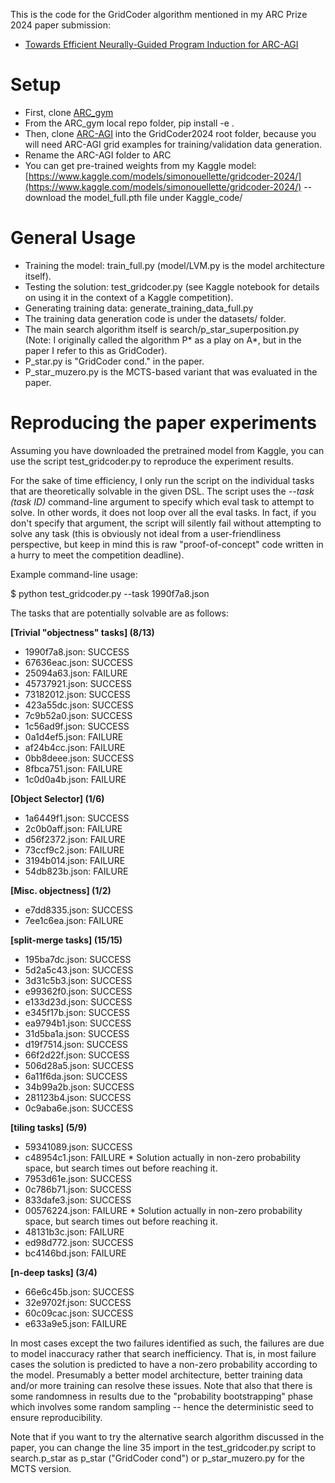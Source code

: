 This is the code for the GridCoder algorithm mentioned in my ARC Prize 2024 paper submission:
- [Towards Efficient Neurally-Guided Program Induction for ARC-AGI](https://arxiv.org/abs/2411.17708)

# Setup
- First, clone [ARC_gym](https://github.com/SimonOuellette35/ARC_gym/)
- From the ARC_gym local repo folder, pip install -e .
- Then, clone [ARC-AGI](https://github.com/fchollet/ARC-AGI) into the GridCoder2024 root folder, because you will need ARC-AGI grid examples for training/validation data generation.
- Rename the ARC-AGI folder to ARC
- You can get pre-trained weights from my Kaggle model: [https://www.kaggle.com/models/simonouellette/gridcoder-2024/](https://www.kaggle.com/models/simonouellette/gridcoder-2024/) -- download the model_full.pth file under Kaggle_code/

# General Usage
- Training the model: train_full.py (model/LVM.py is the model architecture itself).
- Testing the solution: test_gridcoder.py (see Kaggle notebook for details on using it in the context of a Kaggle competition).
- Generating training data: generate_training_data_full.py
- The training data generation code is under the datasets/ folder.
- The main search algorithm itself is search/p_star_superposition.py (Note: I originally called the algorithm P* as a play on A*, but in the paper I refer to this as GridCoder).
- P_star.py is "GridCoder cond." in the paper.
- P_star_muzero.py is the MCTS-based variant that was evaluated in the paper.

# Reproducing the paper experiments

Assuming you have downloaded the pretrained model from Kaggle, you can use the script test_gridcoder.py to reproduce the experiment results.

For the sake of time efficiency, I only run the script on the individual tasks that are theoretically solvable in the given DSL. The script uses the *--task (task ID)* command-line argument to specify which eval task to attempt to solve.
In other words, it does not loop over all the eval tasks. In fact, if you don't specify that argument, the script will silently fail without attempting to solve any task (this is obviously not ideal from a user-friendliness perspective, but keep in mind this is raw "proof-of-concept" code written in a hurry to meet the competition deadline).

Example command-line usage:

$ python test_gridcoder.py --task 1990f7a8.json

The tasks that are potentially solvable are as follows:

**[Trivial "objectness" tasks] (8/13)**
- 1990f7a8.json: SUCCESS
- 67636eac.json: SUCCESS
- 25094a63.json: FAILURE
- 45737921.json: SUCCESS
- 73182012.json: SUCCESS
- 423a55dc.json: SUCCESS
- 7c9b52a0.json: SUCCESS
- 1c56ad9f.json: SUCCESS
- 0a1d4ef5.json: FAILURE
- af24b4cc.json: FAILURE
- 0bb8deee.json: SUCCESS
- 8fbca751.json: FAILURE
- 1c0d0a4b.json: FAILURE

**[Object Selector] (1/6)**
- 1a6449f1.json: SUCCESS
- 2c0b0aff.json: FAILURE
- d56f2372.json: FAILURE
- 73ccf9c2.json: FAILURE
- 3194b014.json: FAILURE
- 54db823b.json: FAILURE

**[Misc. objectness] (1/2)**
- e7dd8335.json: SUCCESS
- 7ee1c6ea.json: FAILURE

**[split-merge tasks] (15/15)**
- 195ba7dc.json: SUCCESS
- 5d2a5c43.json: SUCCESS
- 3d31c5b3.json: SUCCESS
- e99362f0.json: SUCCESS
- e133d23d.json: SUCCESS
- e345f17b.json: SUCCESS
- ea9794b1.json: SUCCESS
- 31d5ba1a.json: SUCCESS
- d19f7514.json: SUCCESS
- 66f2d22f.json: SUCCESS
- 506d28a5.json: SUCCESS
- 6a11f6da.json: SUCCESS
- 34b99a2b.json: SUCCESS
- 281123b4.json: SUCCESS
- 0c9aba6e.json: SUCCESS

**[tiling tasks] (5/9)**
- 59341089.json: SUCCESS
- c48954c1.json: FAILURE		* Solution actually in non-zero probability space, but search times out before reaching it.
- 7953d61e.json: SUCCESS
- 0c786b71.json: SUCCESS
- 833dafe3.json: SUCCESS
- 00576224.json: FAILURE		* Solution actually in non-zero probability space, but search times out before reaching it.
- 48131b3c.json: FAILURE
- ed98d772.json: SUCCESS
- bc4146bd.json: FAILURE

**[n-deep tasks] (3/4)**
- 66e6c45b.json: SUCCESS
- 32e9702f.json: SUCCESS
- 60c09cac.json: SUCCESS
- e633a9e5.json: FAILURE

In most cases except the two failures identified as such, the failures are due to model inaccuracy rather that search inefficiency. That is, in most failure cases the solution is predicted to have a non-zero probability according to the model. Presumably a better model architecture, better training data and/or more training can resolve these issues. Note that also that there is some randomness in results due to the "probability bootstrapping" phase which involves some random sampling -- hence the deterministic seed to ensure reproducibility.

Note that if you want to try the alternative search algorithm discussed in the paper, you can change the line 35 import in the test_gridcoder.py script to search.p_star as p_star ("GridCoder cond") or p_star_muzero.py for the MCTS version.
